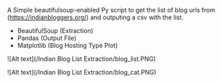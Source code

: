 A Simple beautifulsoup-enabled Py script to get the list of blog urls from (https://indianbloggers.org/) and outputing a csv with the list. 

* BeautifulSoup (Extraction)
* Pandas (Output File)
* Matplotlib (Blog Hosting Type Plot)

![Alt text](/Indian Blog List Extraction/blog_list.PNG)

![Alt text](/Indian Blog List Extraction/blog_cat.PNG)
